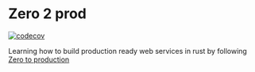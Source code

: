 # Zero 2 prod

[![codecov](https://codecov.io/gh/dmweis/zero2prod/branch/main/graph/badge.svg)](https://codecov.io/gh/dmweis/zero2prod)

Learning how to build production ready web services in rust by following [Zero to production](https://www.lpalmieri.com/posts/2020-05-24-zero-to-production-0-foreword/)
